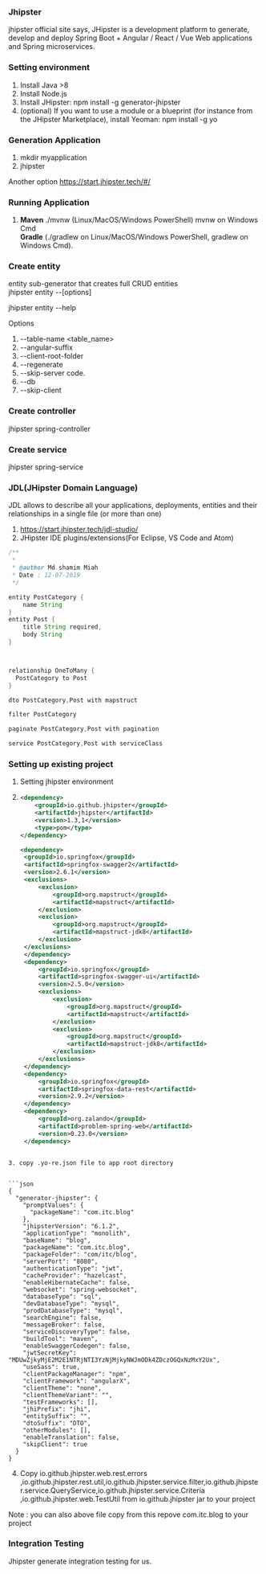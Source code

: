 ### Jhipster

jhipster official site says, JHipster is a development platform to generate, develop and deploy Spring Boot + Angular / React / Vue Web applications and Spring microservices.

### Setting environment

1. Install Java >8
2. Install Node.js
3. Install JHipster: npm install -g generator-jhipster
4. (optional) If you want to use a module or a blueprint (for instance from the JHipster Marketplace), install Yeoman: npm install -g yo

### Generation Application

1. mkdir myapplication
2. jhipster

Another option
https://start.jhipster.tech/#/

### Running Application

1. <b>Maven</b> ./mvnw (Linux/MacOS/Windows PowerShell) mvnw on Windows Cmd <br/>
   <b>Gradle</b> (./gradlew on Linux/MacOS/Windows PowerShell, gradlew on Windows Cmd).

### Create entity

entity sub-generator that creates full CRUD entities <br>
jhipster entity <entityName> --[options]

jhipster entity --help

Options <br/>

1. --table-name <table_name>
2. --angular-suffix <suffix>
3. --client-root-folder <folder-name>
4. --regenerate
5. --skip-server code.
6. --db
7. --skip-client

### Create controller

jhipster spring-controller <controllerName>

### Create service

jhipster spring-service <serviceName>

### JDL(JHipster Domain Language)

JDL allows to describe all your applications, deployments, entities and their relationships in a single file (or more than one)

1. https://start.jhipster.tech/jdl-studio/
2. JHipster IDE plugins/extensions(For Eclipse, VS Code and Atom)

```java
/**
 *
 * @author Md.shamim Miah
 * Date : 12-07-2019
 */

entity PostCategory {
    name String
}
entity Post {
    title String required,
    body String
}



relationship OneToMany {
  PostCategory to Post
}

dto PostCategory,Post with mapstruct

filter PostCategory

paginate PostCategory,Post with pagination

service PostCategory,Post with serviceClass
```

### Setting up existing project

1. Setting jhipster environment
2. ```xml
   <dependency>
       <groupId>io.github.jhipster</groupId>
       <artifactId>jhipster</artifactId>
       <version>1.3,1</version>
       <type>pom</type>
   </dependency>

   <dependency>
    <groupId>io.springfox</groupId>
    <artifactId>springfox-swagger2</artifactId>
    <version>2.6.1</version>
    <exclusions>
        <exclusion>
            <groupId>org.mapstruct</groupId>
            <artifactId>mapstruct</artifactId>
        </exclusion>
        <exclusion>
            <groupId>org.mapstruct</groupId>
            <artifactId>mapstruct-jdk8</artifactId>
        </exclusion>
    </exclusions>
    </dependency>
    <dependency>
        <groupId>io.springfox</groupId>
        <artifactId>springfox-swagger-ui</artifactId>
        <version>2.5.0</version>
        <exclusions>
            <exclusion>
                <groupId>org.mapstruct</groupId>
                <artifactId>mapstruct</artifactId>
            </exclusion>
            <exclusion>
                <groupId>org.mapstruct</groupId>
                <artifactId>mapstruct-jdk8</artifactId>
            </exclusion>
        </exclusions>
    </dependency>
    <dependency>
        <groupId>io.springfox</groupId>
        <artifactId>springfox-data-rest</artifactId>
        <version>2.9.2</version>
    </dependency>
    <dependency>
        <groupId>org.zalando</groupId>
        <artifactId>problem-spring-web</artifactId>
        <version>0.23.0</version>
    </dependency>
   ```

````

3. copy .yo-re.json file to app root directory


```json
{
  "generator-jhipster": {
    "promptValues": {
      "packageName": "com.itc.blog"
    },
    "jhipsterVersion": "6.1.2",
    "applicationType": "monolith",
    "baseName": "blog",
    "packageName": "com.itc.blog",
    "packageFolder": "com/itc/blog",
    "serverPort": "8080",
    "authenticationType": "jwt",
    "cacheProvider": "hazelcast",
    "enableHibernateCache": false,
    "websocket": "spring-websocket",
    "databaseType": "sql",
    "devDatabaseType": "mysql",
    "prodDatabaseType": "mysql",
    "searchEngine": false,
    "messageBroker": false,
    "serviceDiscoveryType": false,
    "buildTool": "maven",
    "enableSwaggerCodegen": false,
    "jwtSecretKey": "MDUwZjkyMjE2M2E1NTRjNTI3YzNjMjkyNWJmODk4ZDczOGQxNzMxY2Ux",
    "useSass": true,
    "clientPackageManager": "npm",
    "clientFramework": "angularX",
    "clientTheme": "none",
    "clientThemeVariant": "",
    "testFrameworks": [],
    "jhiPrefix": "jhi",
    "entitySuffix": "",
    "dtoSuffix": "DTO",
    "otherModules": [],
    "enableTranslation": false,
    "skipClient": true
  }
}
````

4. Copy io.github.jhipster.web.rest.errors ,io.github.jhipster.rest.util,io.github.jhipster.service.filter,io.github.jhipster.service.QueryService,io.github.jhipster.service.Criteria ,io.github.jhipster.web.TestUtil from io.github.jhipster jar to your project

Note : you can also above file copy from this repove com.itc.blog to your project

### Integration Testing

Jhipster generate integration testing for us.
